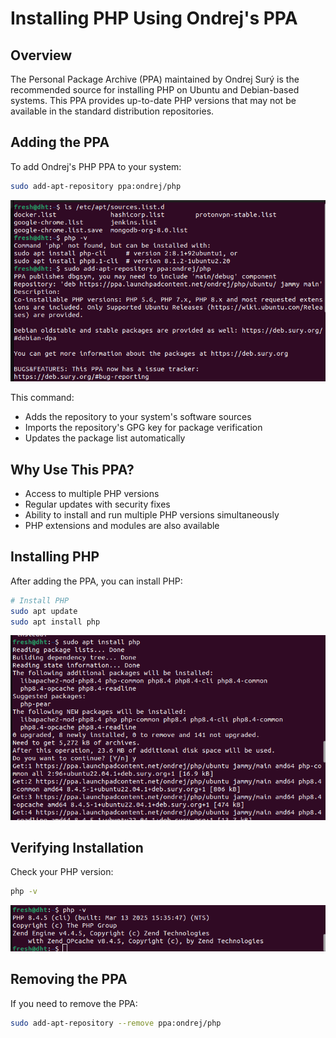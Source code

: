 # Installing PHP Using Ondrej's PPA

## Overview

The Personal Package Archive (PPA) maintained by Ondrej Surý is the recommended source for installing PHP on Ubuntu and Debian-based systems. This PPA provides up-to-date PHP versions that may not be available in the standard distribution repositories.

## Adding the PPA

To add Ondrej's PHP PPA to your system:

```bash
sudo add-apt-repository ppa:ondrej/php
```

![add-repo](./assets/add.png)

This command:
- Adds the repository to your system's software sources
- Imports the repository's GPG key for package verification
- Updates the package list automatically

## Why Use This PPA?

- Access to multiple PHP versions
- Regular updates with security fixes
- Ability to install and run multiple PHP versions simultaneously
- PHP extensions and modules are also available

## Installing PHP

After adding the PPA, you can install PHP:

```bash
# Install PHP 
sudo apt update
sudo apt install php
```
![install](./assets/install.png)

## Verifying Installation

Check your PHP version:

```bash
php -v
```
![verify](./assets/verify.png)

## Removing the PPA

If you need to remove the PPA:

```bash
sudo add-apt-repository --remove ppa:ondrej/php
```


